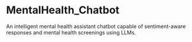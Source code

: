 # MentalHealth_Chatbot
An intelligent mental health assistant chatbot capable of sentiment-aware responses and mental health screenings using LLMs.
